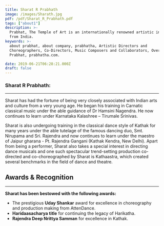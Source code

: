 ```yaml
---
title: Sharat R Prabhath
image: /images/Sharath.jpg
pdf: /pdf/Sharat_R_Prabhath.pdf
tags: ["about1"]
description: >-
  Prabhat, The Temple of Art is an internationally renowned artistic institution
  from India.
keywords: >-
  about prabhat, about company, prabhatha, Artistic Directors and
  Choreographers, Co-Directors, Music Composers and Collaborators, Overview-
  Prabhat, prabhatha.com.

date: 2019-06-21T06:28:21.000Z
draft: false
---
```


### **Sharat R Prabhath:**

---
Sharat has had the fortune of being very closely associated with Indian arts and culture from a very young age. He began his training in Carnatic classical music under the able guidance of Dr Hamsini Nagendra. He now continues to learn under Karnataka Kalashree – Tirumale Srinivas.

Sharat is also undergoing training in the classical dance style of Kathak for many years under the able tutelage of the famous dancing duo, Smt. Nirupama and Sri. Rajendra and now continues to learn under the maestro of Jaipur gharana - Pt. Rajendra Gangani (Kathak Kendra, New Delhi). Apart from being a performer, Sharat also takes a special interest in directing dance musicals and one such spectacular trend-setting production co-directed and co-choreographed by Sharat is Kathaastra, which created several benchmarks in the field of dance and theatre.

## Awards & Recognition
---
**Sharat has been bestowed with the following awards:**

- The prestigious **Uday Shankar** award for excellence in choreography and production making from AttenDance.
- **Haridaasacharya title** for continuing the legacy of Harikatha.
- **Rajendra Deep Nrittya Samman** for excellence in Kathak.